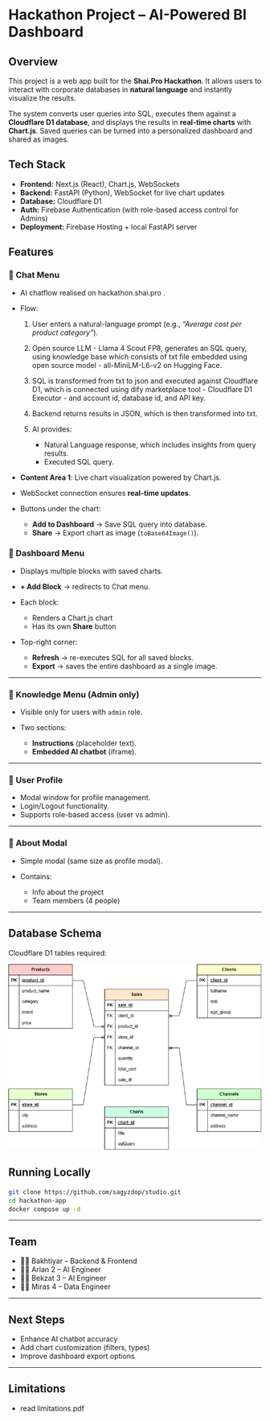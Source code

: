 # Hackathon Project – AI-Powered BI Dashboard

## Overview

This project is a web app built for the **Shai.Pro Hackathon**.
It allows users to interact with corporate databases in **natural language** and instantly visualize the results.

The system converts user queries into SQL, executes them against a **Cloudflare D1 database**, and displays the results in **real-time charts** with **Chart.js**. Saved queries can be turned into a personalized dashboard and shared as images.


## Tech Stack

* **Frontend:** Next.js (React), Chart.js, WebSockets
* **Backend:** FastAPI (Python), WebSocket for live chart updates
* **Database:** Cloudflare D1
* **Auth:** Firebase Authentication (with role-based access control for Admins)
* **Deployment:** Firebase Hosting + local FastAPI server


## Features

### 🔹 Chat Menu

* AI chatflow realised on hackathon.shai.pro .
* Flow:

  1. User enters a natural-language prompt (e.g., *“Average cost per product category”*).
  2. Open source LLM - Llama 4 Scout FP8, generates an SQL query, using knowledge base which consists of txt file embedded using open source model - all-MiniLM-L6-v2 on Hugging Face.
  3. SQL is transformed from txt to json and executed against Cloudflare D1, which is connected using dify marketplace tool - Cloudflare D1 Executor - and account id, database id, and API key.
  4. Backend returns results in JSON, which is then transformed into txt.
  5. AI provides:

     * Natural Language response, which includes insights from query results.
     * Executed SQL query.

* **Content Area 1**: Live chart visualization powered by Chart.js.
* WebSocket connection ensures **real-time updates**.
* Buttons under the chart:

  * **Add to Dashboard** → Save SQL query into database.
  * **Share** → Export chart as image (`toBase64Image()`).


### 🔹 Dashboard Menu

* Displays multiple blocks with saved charts.
* **+ Add Block** → redirects to Chat menu.
* Each block:
  * Renders a Chart.js chart
  * Has its own **Share** button
* Top-right corner:

  * **Refresh** → re-executes SQL for all saved blocks.
  * **Export** → saves the entire dashboard as a single image.

---

### 🔹 Knowledge Menu (Admin only)

* Visible only for users with `admin` role.
* Two sections:

  * **Instructions** (placeholder text).
  * **Embedded AI chatbot** (iframe).

---

### 🔹 User Profile

* Modal window for profile management.
* Login/Logout functionality.
* Supports role-based access (user vs admin).

---

### 🔹 About Modal

* Simple modal (same size as profile modal).
* Contains:

  * Info about the project
  * Team members (4 people)

---

## Database Schema

Cloudflare D1 tables required:

![zhurek_stationery.png](./assets/zhurek_stationery.png)

## Running Locally

```bash
git clone https://github.com/sagyzdop/studio.git
cd hackathon-app
docker compose up -d
```

---

## Team

* 👨‍💻 Bakhtiyar – Backend & Frontend
* 👨‍💻 Arlan 2 – AI Engineer
* 👨‍💻 Bekzat 3 – AI Engineer
* 👨‍💻 Miras 4 – Data Engineer

---

## Next Steps

* Enhance AI chatbot accuracy
* Add chart customization (filters, types)
* Improve dashboard export options

---

## Limitations

* read limitations.pdf
